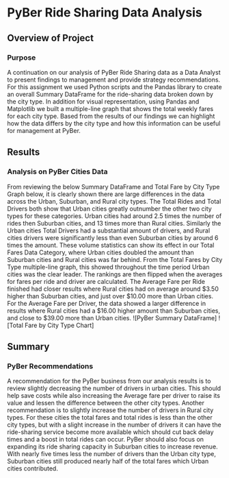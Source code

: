 # PyBer Ride Sharing Data Analysis 

## Overview of Project 

### Purpose
A continuation on our analysis of PyBer Ride Sharing data as a Data Analyst to present findings to management and provide strategy recommendations. For this assignment we used Python scripts and the Pandas library to create an overall Summary DataFrame for the ride-sharing data broken down by the city type. In addition for visual representation, using Pandas and Matplotlib we built a multiple-line graph that shows the total weekly fares for each city type. Based from the results of our findings we can highlight how the data differs by the city type and how this information can be useful for management at PyBer. 

## Results 

### Analysis on PyBer Cities Data 
From reviewing the below Summary DataFrame and Total Fare by City Type Graph below, it is clearly shown there are large differences in the data across the Urban, Suburban, and Rural city types. The Total Rides and Total Drivers both show that Urban cities greatly outnumber the other two city types for these categories. Urban cities had around 2.5 times the number of rides then Suburban cities, and 13 times more than Rural cities. Similarly the Urban cities Total Drivers had a substantial amount of drivers, and Rural cities drivers were significantly less than even Suburban cities by around 6 times the amount. These volume statistics can show its effect in our Total Fares Data Category, where Urban cities doubled the amount than Suburban cities and Rural cities was far behind. From the Total Fares by City Type multiple-line graph, this showed throughout the time period Urban cities was the clear leader. The rankings are then flipped when the averages for fares per ride and driver are calculated. The Average Fare per Ride finished had closer results where Rural cities had on average around $3.50 higher than Suburban cities, and just over $10.00 more than Urban cities. For the Average Fare per Driver, the data showed a larger difference in results where Rural cities had a $16.00 higher amount than Suburban cities, and close to $39.00 more than Urban cities. 
![PyBer Summary DataFrame]
![Total Fare by City Type Chart]


## Summary

### PyBer Recommendations 
A recommendation for the PyBer business from our analysis results is to review slightly decreasing the number of drivers in urban cities. This should help save costs while also increasing the Average fare per driver to raise its value and lessen the difference between the other city types. Another recommendation is to slightly increase the number of drivers in Rural city types. For these cities the total fares and total rides is less than the other city types, but with a slight increase in the number of drivers it can have the ride-sharing service become more available which should cut back delay times and a boost in total rides can occur. PyBer should also focus on expanding its ride sharing capacity in Suburban cities to increase revenue. With nearly five times less the number of drivers than the Urban city type, Suburban cities still produced nearly half of the total fares which Urban cities contributed. 

